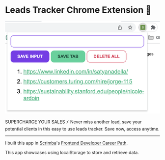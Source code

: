 # Leads Tracker Chrome Extension 🧩

<img src="screenshot.png"/>

SUPERCHARGE YOUR SALES ⚡️
Never miss another lead, save your potential clients in this easy to use leads tracker.
Save now, access anytime.

<hr />

I built this app in [Scrimba](https://scrimba.com)'s [Frontend Developer Career Path](https://scrimba.com/learn/frontend).

This app showcases using localStorage to store and retrieve data.
